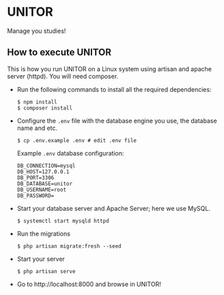 # UNITOR

Manage you studies!

## How to execute UNITOR

This is how you run UNITOR on a Linux system using artisan and apache server (httpd). You will need composer.

* Run the following commands to install all the required dependencies:

    ````
    $ npm install
    $ composer install
    ````

* Configure the `.env` file with the database engine you use, the database name and etc.

    ````
    $ cp .env.example .env # edit .env file
    ````

    Example `.env` database configuration:

    ````
    DB_CONNECTION=mysql
    DB_HOST=127.0.0.1
    DB_PORT=3306
    DB_DATABASE=unitor
    DB_USERNAME=root
    DB_PASSWORD=
    ````

* Start your database server and Apache Server; here we use MySQL.

    ````
    $ systemctl start mysqld httpd
    ````

* Run the migrations

    ````
    $ php artisan migrate:fresh --seed
    ````

* Start your server

    ````
    $ php artisan serve
    ````

* Go to http://localhost:8000 and browse in UNITOR!
